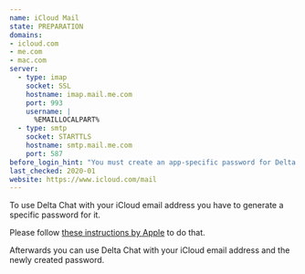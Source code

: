 ```yaml
---
name: iCloud Mail
state: PREPARATION
domains: 
- icloud.com
- me.com
- mac.com
server:
  - type: imap
    socket: SSL
    hostname: imap.mail.me.com
    port: 993
    username: |
      %EMAILLOCALPART%
  - type: smtp
    socket: STARTTLS
    hostname: smtp.mail.me.com
    port: 587
before_login_hint: "You must create an app-specific password for Delta Chat before you can login."
last_checked: 2020-01
website: https://www.icloud.com/mail
---
```


To use Delta Chat with your iCloud email address you have to generate a specific password for it.

Please follow [these instructions by Apple](https://support.apple.com/en-us/HT202304) to do that.

Afterwards you can use Delta Chat with your iCloud email address and the newly created password.
